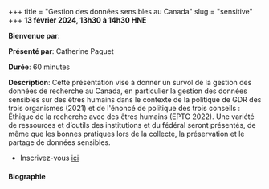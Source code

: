 +++
title = "Gestion des données sensibles au Canada"
slug = "sensitive"
+++
**13 février 2024, 13h30 à 14h30 HNE**

**Bienvenue par**: 

**Présenté par**: Catherine Paquet

**Durée**: 60 minutes

**Description**:
Cette présentation vise à donner un survol de la gestion des données de
recherche au Canada, en particulier la gestion des données sensibles
sur des êtres humains dans le contexte de la politique de GDR des trois
organismes (2021) et de l'énoncé de politique des trois conseils :
Éthique de la recherche avec des êtres humains (EPTC 2022).
Une variété de ressources et d’outils des institutions et du fédéral
seront présentés, de même que les bonnes pratiques lors de la
collecte, la préservation et le partage de données sensibles.

* Inscrivez-vous [ici](https://docs.google.com/forms/d/e/1FAIpQLSfA-hrSIZrCyq7jeLJTDU_Nh9QA3UuhWhYTqvIkmfk-KDEDoQ/viewform)

#### Biographie
